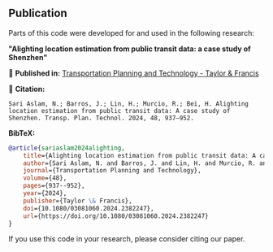 ## Publication

Parts of this code were developed for and used in the following research:

**"Alighting location estimation from public transit data: a case study of Shenzhen"**

📄 **Published in:** [Transportation Planning and Technology - Taylor & Francis](https://www.tandfonline.com/doi/full/10.1080/03081060.2024.2382247)

📖 **Citation:**
```
Sari Aslam, N.; Barros, J.; Lin, H.; Murcio, R.; Bei, H. Alighting location estimation from public transit data: A case study of Shenzhen. Transp. Plan. Technol. 2024, 48, 937–952.
```

**BibTeX:**
```bibtex
@article{sariaslam2024alighting,
    title={Alighting location estimation from public transit data: A case study of Shenzhen},
    author={Sari Aslam, N. and Barros, J. and Lin, H. and Murcio, R. and Bei, H.},
    journal={Transportation Planning and Technology},
    volume={48},
    pages={937--952},
    year={2024},
    publisher={Taylor \& Francis},
    doi={10.1080/03081060.2024.2382247},
    url={https://doi.org/10.1080/03081060.2024.2382247}
}
```

If you use this code in your research, please consider citing our paper.
